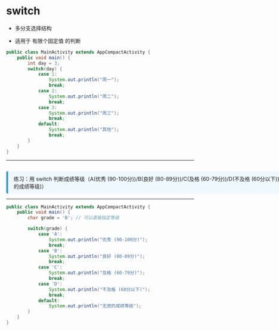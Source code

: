 
# switch

- 多分支选择结构

- 适用于 有限个固定值 的判断

```java
public class MainActivity extends AppCompactActivity {
    public void main() {
        int day = 3;
        switch(day) {
            case 1:
                System.out.println("周一");
                break;
            case 2:
                System.out.println("周二");
                break;
            case 3:
                System.out.println("周三");
                break;
            default:
                System.out.println("其他");
                break;
        }
    }
}
```

---

<div v-click style="margin-top: 15px; border-left: 5px solid #3498db; background: #f0f8ff; padding: 10px 15px; border-radius: 4px; display: inline-block;width: 800px;">
练习：用 switch 判断成绩等级（A(优秀 (90-100分))/B(良好 (80-89分))/C(及格 (60-79分))/D(不及格 (60分以下))/default(无效的成绩等级)）
</div>

---

```java
public class MainActivity extends AppCompactActivity {
    public void main() {
        char grade = 'B'; // 可以直接指定等级

        switch(grade) {
            case 'A':
                System.out.println("优秀 (90-100分)");
                break;
            case 'B':
                System.out.println("良好 (80-89分)");
                break;
            case 'C':
                System.out.println("及格 (60-79分)");
                break;
            case 'D':
                System.out.println("不及格 (60分以下)");
                break;
            default:
                System.out.println("无效的成绩等级");
        }
    }
}
```